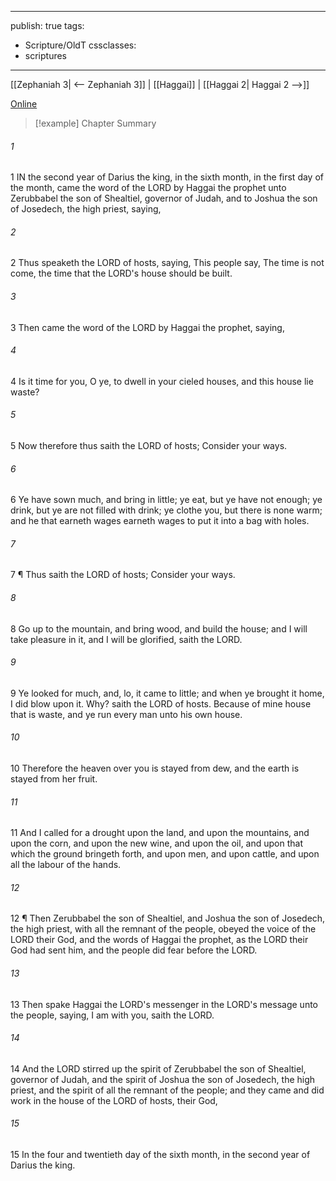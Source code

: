 

---
publish: true
tags:
  - Scripture/OldT
cssclasses:
  - scriptures
---
[[Zephaniah 3| <-- Zephaniah 3]] | [[Haggai]] | [[Haggai 2| Haggai 2 -->]]

[Online](https://churchofjesuschrist.org/study/scriptures/ot/hag/1?lang=eng)

>[!example] Chapter Summary
>
###### 1
1 IN the second year of Darius the king, in the sixth month, in the first day of the month, came the word of the LORD by Haggai the prophet unto Zerubbabel the son of Shealtiel, governor of Judah, and to Joshua the son of Josedech, the high priest, saying,
###### 2
2 Thus speaketh the LORD of hosts, saying, This people say, The time is not come, the time that the LORD's house should be built.
###### 3
3 Then came the word of the LORD by Haggai the prophet, saying,
###### 4
4 Is it time for you, O ye, to dwell in your cieled houses, and this house lie waste?
###### 5
5 Now therefore thus saith the LORD of hosts; Consider your ways.
###### 6
6 Ye have sown much, and bring in little; ye eat, but ye have not enough; ye drink, but ye are not filled with drink; ye clothe you, but there is none warm; and he that earneth wages earneth wages to put it into a bag with holes.
###### 7
7 ¶ Thus saith the LORD of hosts; Consider your ways.
###### 8
8 Go up to the mountain, and bring wood, and build the house; and I will take pleasure in it, and I will be glorified, saith the LORD.
###### 9
9 Ye looked for much, and, lo, it came to little; and when ye brought it home, I did blow upon it.  Why?  saith the LORD of hosts.  Because of mine house that is waste, and ye run every man unto his own house.
###### 10
10 Therefore the heaven over you is stayed from dew, and the earth is stayed from her fruit.
###### 11
11 And I called for a drought upon the land, and upon the mountains, and upon the corn, and upon the new wine, and upon the oil, and upon that which the ground bringeth forth, and upon men, and upon cattle, and upon all the labour of the hands.
###### 12
12 ¶ Then Zerubbabel the son of Shealtiel, and Joshua the son of Josedech, the high priest, with all the remnant of the people, obeyed the voice of the LORD their God, and the words of Haggai the prophet, as the LORD their God had sent him, and the people did fear before the LORD.
###### 13
13 Then spake Haggai the LORD's messenger in the LORD's message unto the people, saying, I am with you, saith the LORD.
###### 14
14 And the LORD stirred up the spirit of Zerubbabel the son of Shealtiel, governor of Judah, and the spirit of Joshua the son of Josedech, the high priest, and the spirit of all the remnant of the people; and they came and did work in the house of the LORD of hosts, their God,
###### 15
15 In the four and twentieth day of the sixth month, in the second year of Darius the king.



